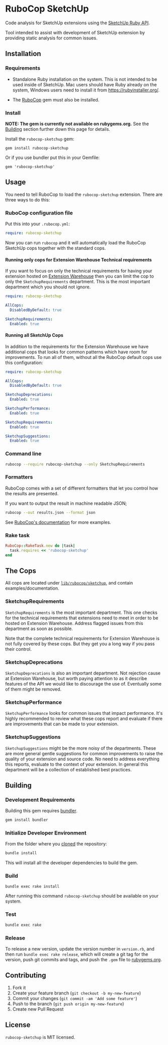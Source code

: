 # RuboCop SketchUp

Code analysis for SketchUp extensions using the [SketchUp Ruby API](http://ruby.sketchup.com/).

Tool intended to assist with development of SketchUp extension by providing static analysis for common issues.


## Installation

### Requirements

* Standalone Ruby installation on the system. This is not intended to be used
  inside of SketchUp. Mac users should have Ruby already on the system, Windows
  users need to install it from https://rubyinstaller.org/.

* The [RuboCop](http://batsov.com/rubocop/) gem must also be installed.

### Install

**NOTE: The gem is currently not available on rubygems.org.**
See the [Building](#building) section further down this page for details.

Install the `rubocop-sketchup` gem:

    gem install rubocop-sketchup

Or if you use bundler put this in your Gemfile:

    gem 'rubocop-sketchup'


## Usage

You need to tell RuboCop to load the `rubocop-sketchup` extension. There are three ways to do this:

### RuboCop configuration file

Put this into your `.rubocop.yml`:

```yaml
require: rubocop-sketchup
```

Now you can run `rubocop` and it will automatically load the RuboCop SketchUp cops together with the standard cops.

#### Running only cops for Extension Warehouse Technical requirements

If you want to focus on only the technical requirements for having your extension hosted on [Extension Warehouse](http://extensions.sketchup.com/) then you can limit the cop to only the `SketchupRequirements` department. This is the most important department which you should not ignore.

```yaml
require: rubocop-sketchup

AllCops:
  DisabledByDefault: true

SketchupRequirements:
  Enabled: true
```

#### Running all SketchUp Cops

In addition to the requirements for the Extension Warehouse we have additional cops that looks for common patterns which have room for improvements. To run all of them, without all the RuboCop default cops use this configuration:

```yaml
require: rubocop-sketchup

AllCops:
  DisabledByDefault: true

SketchupDeprecations:
  Enabled: true

SketchupPerformance:
  Enabled: true

SketchupRequirements:
  Enabled: true

SketchupSuggestions:
  Enabled: true
```

### Command line

```bash
rubocop --require rubocop-sketchup --only SketchupRequirements
```

### Formatters

RuboCop comes with a set of different formatters that let you control how the results are presented.

If you want to output the result in machine readable JSON;

```bash
rubocop --out results.json --format json
```

See [RuboCop's documentation](https://rubocop.readthedocs.io/en/latest/formatters/) for more examples.

### Rake task

```ruby
RuboCop::RakeTask.new do |task|
  task.requires << 'rubocop-sketchup'
end
```


## The Cops

All cops are located under [`lib/rubocop/sketchup`](lib/rubocop/sketchup), and contain examples/documentation.

### SketchupRequirements

`SketchupRequirements` is the most important department. This one checks for the technical requirements that extensions need to meet in order to be hosted on Extension Warehouse. Address flagged issues from this department as soon as possible.

Note that the complete technical requirements for Extension Warehouse is not fully covered by these cops. But they get you a long way if you pass their control.

### SketchupDeprecations

`SketchupDeprecations` is also an important department. Not rejection cause at Extension Warehouse, but worth paying attention to as it describe features of the API we would like to discourage the use of. Eventually some of them might be removed.

### SketchupPerformance

`SketchupPerformance` looks for common issues that impact performance. It's highly recommended to review what these cops report and evaluate if there are improvements that can be made to your extension.

### SketchupSuggestions

`SketchupSuggestions` might be the more noisy of the departments. These are more general gentle suggestions for common improvements to raise the quality of your extension and source code. No need to address everything this reports, evaluate to the context of your extension. In general this department will be a collection of established best practices.


## Building

### Development Requirements

Building this gem requires [bundler](http://bundler.io/).

```bash
gem install bundler
```

### Initialize Developer Environment

From the folder where you [cloned](https://help.github.com/articles/cloning-a-repository/) the repository:

```bash
bundle install
```

This will install all the developer dependencies to build the gem.

### Build

```bash
bundle exec rake install
```

After running this command `rubocop-sketchup` should be available on your system.

### Test

```bash
bundle exec rake
```

### Release

To release a new version, update the version number in `version.rb`, and then run `bundle exec rake release`, which will create a git tag for the version, push git commits and tags, and push the `.gem` file to [rubygems.org](https://rubygems.org).


## Contributing

1. Fork it
2. Create your feature branch (`git checkout -b my-new-feature`)
3. Commit your changes (`git commit -am 'Add some feature'`)
4. Push to the branch (`git push origin my-new-feature`)
5. Create new Pull Request


## License

`rubocop-sketchup` is MIT licensed.

